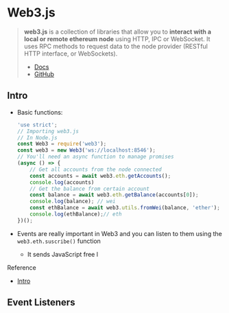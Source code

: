 # Web3.js

> **web3.js** is a collection of libraries that allow you to **interact with a local or remote ethereum node** using HTTP, IPC or WebSocket.
> It uses RPC methods to request data to the node provider (RESTful HTTP interface, or WebSockets).
>
> -   [Docs](https://web3js.readthedocs.io/)
> -   [GitHub](https://github.com/web3/web3.js)

## Intro

-   Basic functions:

    ```JavaScript
    'use strict';
    // Importing web3.js
    // In Node.js
    const Web3 = require('web3');
    const web3 = new Web3('ws://localhost:8546');
    // You'll need an async function to manage promises
    (async () => {
        // Get all accounts from the node connected
        const accounts = await web3.eth.getAccounts();
        console.log(accounts)
        // Get the balance from certain account
        const balance = await web3.eth.getBalance(accounts[0]);
        console.log(balance); // wei
        const ethBalance = await web3.utils.fromWei(balance, 'ether');
        console.log(ethBalance);// eth
    })();
    ```

-   Events are really important in Web3 and you can listen to them using the `web3.eth.suscribe()` function
    -   It sends JavaScript free l

Reference

-   [Intro](https://ethereum-blockchain-developer.com/2022-05-erc20-token/01-web3js-introduction/)

## Event Listeners

